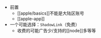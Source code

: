 - 前置
  - [[apple/basics]]不能是大陆区账号
  - [[apple-app]]
- 一个可能选择：`ShadowLink`（免费）
  - 收费的可能广告少/支持的[[node]]多等等